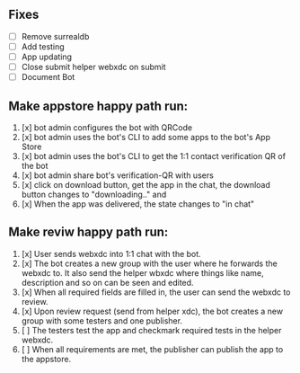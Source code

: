 
## Fixes
- [ ] Remove surrealdb
- [ ] Add testing
- [ ] App updating
- [ ] Close submit helper webxdc on submit
- [ ] Document Bot

## Make appstore happy path run:
1. [x] bot admin configures the bot with QRCode
2. [x] bot admin uses the bot's CLI to add some apps to the bot's App Store
3. [x] bot admin uses the bot's CLI to get the 1:1 contact verification QR of the bot
4. [x] bot admin share bot's verification-QR with users
6. [x] click on download button, get the app in the chat, the download button changes to "downloading.." and
7. [x] When the app was delivered, the state changes to "in chat"

## Make reviw happy path run:
1. [x] User sends webxdc into 1:1 chat with the bot.
2. [x] The bot creates a new group with the user where he forwards the webxdc to. It also send the helper wbxdc where things like name, description and so on can be seen and edited.
3. [x] When all required fields are filled in, the user can send the webxdc to review.
4. [x] Upon review request (send from helper xdc), the bot creates a new group with some testers and one publisher.
5. [ ] The testers test the app and checkmark required tests in the helper webxdc.
6. [ ] When all requirements are met, the publisher can publish the app to the appstore.